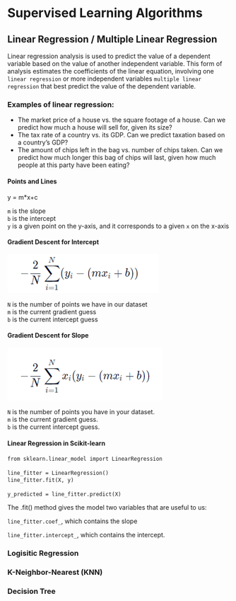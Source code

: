 # Supervised Learning Algorithms

## Linear Regression / Multiple Linear Regression
Linear regression analysis is used to predict the value of a dependent variable based on the value of another independent variable. This form of analysis estimates the coefficients of the linear equation, involving one `linear regression` or more independent variables `multiple linear regression` that best predict the value of the dependent variable.

### Examples of linear regression:

* The market price of a house vs. the square footage of a house. Can we predict how much a house will sell for, given its size?
* The tax rate of a country vs. its GDP. Can we predict taxation based on a country’s GDP?
* The amount of chips left in the bag vs. number of chips taken. Can we predict how much longer this bag of chips will last, given how much people at this party have been eating?

#### Points and Lines

y = m*x+c 

`m` is the slope<br/>
`b` is the intercept<br/>
`y` is a given point on the y-axis, and it corresponds to a given `x` on the x-axis<br/>

#### Gradient Descent for Intercept

![](images/gradient_descent.png)

`N` is the number of points we have in our dataset<br/>
`m` is the current gradient guess<br/>
`b` is the current intercept guess<br/>

#### Gradient Descent for Slope

![](images/gradient_descent_slope.png)

`N` is the number of points you have in your dataset.<br/>
`m` is the current gradient guess.<br/>
`b` is the current intercept guess.<br/>

#### Linear Regression in Scikit-learn

```
from sklearn.linear_model import LinearRegression

line_fitter = LinearRegression()
line_fitter.fit(X, y)

y_predicted = line_fitter.predict(X)
```

The .fit() method gives the model two variables that are useful to us:

`line_fitter.coef_`, which contains the slope<br/>

`line_fitter.intercept_`, which contains the intercept.<br/>







### Logisitic Regression

### K-Neighbor-Nearest (KNN)

### Decision Tree



